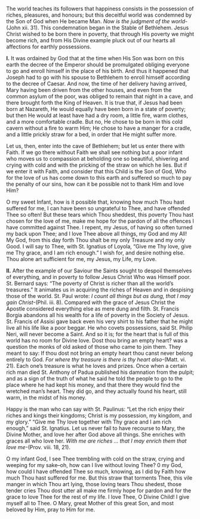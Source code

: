 
The world teaches its followers that happiness consists in the possession of riches, pleasures, and honours; but this deceitful world was condemned by the Son of God when He became Man. _Now is the judgment of the world_-(John xii. 31). This condemnation began in the Stable of Bethlehem. Jesus Christ wished to be born there in poverty, that through His poverty we might become rich, and from His Divine example pluck out of our hearts all affections for earthly possessions.

**I\.** It was ordained by God that at the time when His Son was born on this earth the decree of the Emperor should be promulgated obliging everyone to go and enroll himself in the place of his birth. And thus it happened that Joseph had to go with his spouse to Bethlehem to enroll himself according to the decree of Caesar. And now, the time of her delivery having arrived, Mary having been driven from the other houses, and even from the common asylum of the poor, was obliged to remain that night in a cave, and there brought forth the King of Heaven. It is true that, if Jesus had been born at Nazareth, He would equally have been born in a state of poverty; but then He would at least have had a dry room, a little fire, warm clothes, and a more comfortable cradle. But no, He chose to be born in this cold cavern without a fire to warm Him; He chose to have a manger for a cradle, and a little prickly straw for a bed, in order that He might suffer more.

Let us, then, enter into the cave of Bethlehem; but let us enter there with Faith. If we go there without Faith we shall see nothing but a poor infant who moves us to compassion at beholding one so beautiful, shivering and crying with cold and with the pricking of the straw on which he lies. But if we enter it with Faith, and consider that this Child is the Son of God, Who for the love of us has come down to this earth and suffered so much to pay the penalty of our sins, how can it be possible not to thank Him and love Him?

O my sweet Infant, how is it possible that, knowing how much Thou hast suffered for me, I can have been so ungrateful to Thee, and have offended Thee so often! But these tears which Thou sheddest, this poverty Thou hast chosen for the love of me, make me hope for the pardon of all the offences I have committed against Thee. I repent, my Jesus, of having so often turned my back upon Thee; and I love Thee above all things, my God and my All! My God, from this day forth Thou shalt be my only Treasure and my only Good. I will say to Thee, with St. Ignatius of Loyola, “Give me Thy love, give me Thy grace, and I am rich enough.” I wish for, and desire nothing else. Thou alone art sufficient for me, my Jesus, my Life, my Love.

**II\.** After the example of our Saviour the Saints sought to despoil themselves of everything, and in poverty to follow Jesus Christ Who was Himself poor. St. Bernard says: “The poverty of Christ is richer than all the world’s treasures.” It animates us in acquiring the riches of Heaven and in despising those of the world. St. Paul wrote: _I count all things but as dung, that I may gain Christ_-(Phil. iii. 8). Compared with the grace of Jesus Christ the Apostle considered everything else as mere dung and filth. St. Francis Borgia abandons all his wealth for a life of poverty in the Society of Jesus. St. Francis of Assisi gave back even his very shirt to his father that he might live all his life like a poor beggar. He who covets possessions, said St. Philip Neri, will never become a Saint. And so it is; for the heart that is full of this world has no room for Divine love. Dost thou bring an empty heart? was a question the monks of old asked of those who came to join them. They meant to say: If thou dost not bring an empty heart thou canst never belong entirely to God. _For where thy treasure is there is thy heart also_-(Matt. vi. 21). Each one’s treasure is what he loves and prizes. Once when a certain rich man died St. Anthony of Padua published his damnation from the pulpit; and as a sign of the truth of what he said he told the people to go to the place where he had kept his money, and that there they would find the wretched man’s heart. They did go, and they actually found his heart, still warm, in the midst of his money.

Happy is the man who can say with St. Paulinus: “Let the rich enjoy their riches and kings their kingdoms; Christ is my possession, my kingdom, and my glory.” “Give me Thy love together with Thy grace and I am rich enough,” said St. Ignatius. Let us never fail to have recourse to Mary, the Divine Mother, and love her after God above all things. She enriches with graces all who love her. _With me are riches … that I may enrich them that love me_-(Prov. viii. 18, 21).

O my infant God, I see Thee trembling with cold on the straw, crying and weeping for my sake–oh, how can I live without loving Thee? 0 my God, how could I have offended Thee so much, knowing, as I did by Faith how much Thou hast suffered for me. But this straw that torments Thee, this vile manger in which Thou art lying, those loving tears Thou shedest, those tender cries Thou dost utter all make me firmly hope for pardon and for the grace to love Thee for the rest of my life. I love Thee, O Divine Child! I give myself all to Thee. O Mary, great Mother of this great Son, and most beloved by Him, pray to Him for me.

